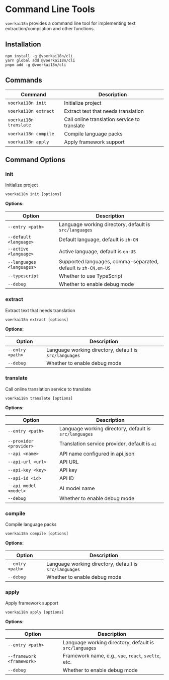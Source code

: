 # Command Line Tools

`voerkai18n` provides a command line tool for implementing text extraction/compilation and other functions.

## Installation

```shell
npm install -g @voerkai18n/cli
yarn global add @voerkai18n/cli
pnpm add -g @voerkai18n/cli
```

## Commands

| Command | Description |
| --- | --- |
| `voerkai18n init` | Initialize project |
| `voerkai18n extract` | Extract text that needs translation |
| `voerkai18n translate` | Call online translation service to translate |
| `voerkai18n compile` | Compile language packs |
| `voerkai18n apply` | Apply framework support |

## Command Options

### init

Initialize project

```shell
voerkai18n init [options]
```

**Options:**

| Option | Description |
| --- | --- |
| `--entry <path>` | Language working directory, default is `src/languages` |
| `--default <language>` | Default language, default is `zh-CN` |
| `--active <language>` | Active language, default is `en-US` |
| `--languages <languages>` | Supported languages, comma-separated, default is `zh-CN,en-US` |
| `--typescript` | Whether to use TypeScript |
| `--debug` | Whether to enable debug mode |

### extract

Extract text that needs translation

```shell
voerkai18n extract [options]
```

**Options:**

| Option | Description |
| --- | --- |
| `--entry <path>` | Language working directory, default is `src/languages` |
| `--debug` | Whether to enable debug mode |

### translate

Call online translation service to translate

```shell
voerkai18n translate [options]
```

**Options:**

| Option | Description |
| --- | --- |
| `--entry <path>` | Language working directory, default is `src/languages` |
| `--provider <provider>` | Translation service provider, default is `ai` |
| `--api <name>` | API name configured in api.json |
| `--api-url <url>` | API URL |
| `--api-key <key>` | API key |
| `--api-id <id>` | API ID |
| `--api-model <model>` | AI model name |
| `--debug` | Whether to enable debug mode |

### compile

Compile language packs

```shell
voerkai18n compile [options]
```

**Options:**

| Option | Description |
| --- | --- |
| `--entry <path>` | Language working directory, default is `src/languages` |
| `--debug` | Whether to enable debug mode |

### apply

Apply framework support

```shell
voerkai18n apply [options]
```

**Options:**

| Option | Description |
| --- | --- |
| `--entry <path>` | Language working directory, default is `src/languages` |
| `--framework <framework>` | Framework name, e.g., `vue`, `react`, `svelte`, etc. |
| `--debug` | Whether to enable debug mode |
